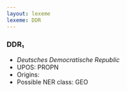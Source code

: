 ```yaml
---
layout: lexeme
lexeme: DDR
---
```


###  DDR₁

* _Deutsches Democratische Republic_
* UPOS:  PROPN
* Origins: 
* Possible NER class:  GEO

